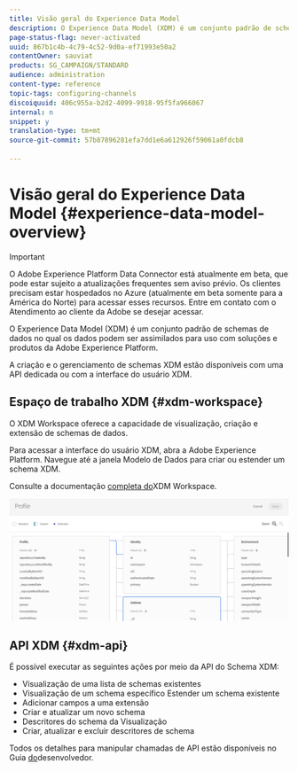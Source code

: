 ```yaml
---
title: Visão geral do Experience Data Model
description: O Experience Data Model (XDM) é um conjunto padrão de schemas de dados no qual os dados podem ser assimilados para uso com soluções e produtos da Adobe Experience Platform.
page-status-flag: never-activated
uuid: 867b1c4b-4c79-4c52-9d0a-ef71993e50a2
contentOwner: sauviat
products: SG_CAMPAIGN/STANDARD
audience: administration
content-type: reference
topic-tags: configuring-channels
discoiquuid: 406c955a-b2d2-4099-9918-95f5fa966067
internal: n
snippet: y
translation-type: tm+mt
source-git-commit: 57b87896281efa7dd1e6a612926f59061a0fdcb8

---
```



# Visão geral do Experience Data Model {#experience-data-model-overview}

>[!IMPORTANT]
>
>O Adobe Experience Platform Data Connector está atualmente em beta, que pode estar sujeito a atualizações frequentes sem aviso prévio. Os clientes precisam estar hospedados no Azure (atualmente em beta somente para a América do Norte) para acessar esses recursos. Entre em contato com o Atendimento ao cliente da Adobe se desejar acessar.

O Experience Data Model (XDM) é um conjunto padrão de schemas de dados no qual os dados podem ser assimilados para uso com soluções e produtos da Adobe Experience Platform.

A criação e o gerenciamento de schemas XDM estão disponíveis com uma API dedicada ou com a interface do usuário XDM.

## Espaço de trabalho XDM {#xdm-workspace}

O XDM Workspace oferece a capacidade de visualização, criação e extensão de schemas de dados.

Para acessar a interface do usuário XDM, abra a Adobe Experience Platform. Navegue até a janela Modelo de Dados para criar ou estender um schema XDM.

Consulte a documentação [completa do](https://docs.adobe.com/content/help/en/experience-platform/xdm/api/getting-started.html)XDM Workspace.

![](assets/aep_xdmworkspace.png)

## API XDM {#xdm-api}

É possível executar as seguintes ações por meio da API do Schema XDM:

* Visualização de uma lista de schemas existentes
* Visualização de um schema específico Estender um schema existente
* Adicionar campos a uma extensão
* Criar e atualizar um novo schema
* Descritores do schema da Visualização
* Criar, atualizar e excluir descritores de schema

Todos os detalhes para manipular chamadas de API estão disponíveis no Guia [do](https://docs.adobe.com/content/help/en/experience-platform/xdm/api/getting-started.html)desenvolvedor.
